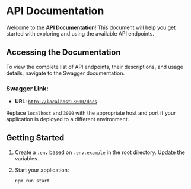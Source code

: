 # API Documentation

Welcome to the **API Documentation**! This document will help you get started with exploring and using the available API endpoints.

## Accessing the Documentation

To view the complete list of API endpoints, their descriptions, and usage details, navigate to the Swagger documentation.

### Swagger Link:

- **URL**: [`http://localhost:3000/docs`](http://localhost:3000/docs)

Replace `localhost` and `3000` with the appropriate host and port if your application is deployed to a different environment.

## Getting Started

1. Create a `.env` based on `.env.example` in the root directory. Update the variables.

2. Start your application:
   ```bash
   npm run start
   ```
